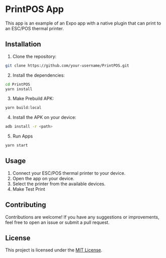 # PrintPOS App

This app is an example of an Expo app with a native plugin that can print to an ESC/POS thermal printer.

## Installation

1. Clone the repository:

```bash
git clone https://github.com/your-username/PrintPOS.git
```

2. Install the dependencies:

```bash
cd PrintPOS
yarn install
```

3. Make Prebuild APK:

```bash
yarn build:local
```

4. Install the APK on your device:

```bash
adb install -r <path>
```

5. Run Apps

```bash
yarn start
```

## Usage

1. Connect your ESC/POS thermal printer to your device.
2. Open the app on your device.
3. Select the printer from the available devices.
4. Make Test Print

## Contributing

Contributions are welcome! If you have any suggestions or improvements, feel free to open an issue or submit a pull request.

## License

This project is licensed under the [MIT License](LICENSE).
